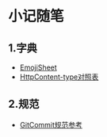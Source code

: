 # 小记随笔

## 1.字典
- [EmojiSheet](/md/小记随笔/字典/EmojiSheet.md "emoji-cheat-sheet")
- [HttpContent-type对照表](/md/小记随笔/字典/HttpContent-type对照表.md)

## 2.规范
- [GitCommit规范参考](/md/小记随笔/规范/GitCommit规范参考.md)